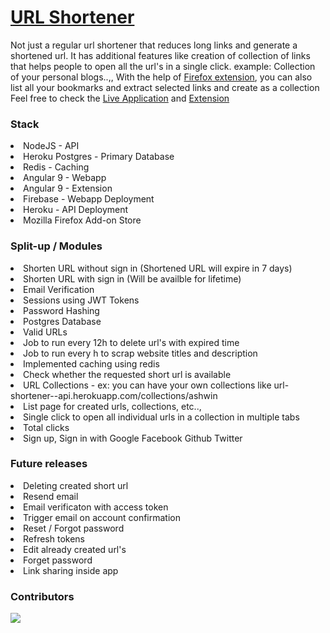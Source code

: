 # [URL Shortener](https://urlll-shortener.web.app)
Not just a regular url shortener that reduces long links and generate a shortened url. It has additional features like creation of collection of links that helps people to open all the url's in a single click. 
example: Collection of your personal blogs..,, 
With the help of [Firefox extension](https://addons.mozilla.org/en-US/firefox/addon/urlll/), you can also list all your bookmarks and extract selected links and create as a collection 
<br>
Feel free to check the [Live Application](https://urlll-shortener.web.app) and [Extension](https://addons.mozilla.org/en-US/firefox/addon/urlll/)

### Stack
<li>NodeJS - API
<li>Heroku Postgres - Primary Database
<li>Redis - Caching
<li>Angular 9 - Webapp
<li>Angular 9 - Extension
<li>Firebase - Webapp Deployment
<li>Heroku - API Deployment
<li>Mozilla Firefox Add-on Store

### Split-up / Modules
<li>Shorten URL without sign in (Shortened URL will expire in 7 days)

<li>Shorten URL with sign in (Will be availble for lifetime)

<li>Email Verification

<li>Sessions using JWT Tokens

<li>Password Hashing

<li>Postgres Database

<li>Valid URLs

<li>Job to run every 12h to delete url's with expired time

<li>Job to run every h to scrap website titles and description

<li>Implemented caching using redis

<li>Check whether the requested short url is available

<li>URL Collections - ex: you can have your own collections like url-shortener--api.herokuapp.com/collections/ashwin

<li>List page for created urls, collections, etc..,

<li>Single click to open all individual urls in a collection in multiple tabs

<li>Total clicks

<li>Sign up, Sign in with Google Facebook Github Twitter

### Future releases

<li>Deleting created short url

<li>Resend email

<li>Email verificaton with access token

<li>Trigger email on account confirmation

<li>Reset / Forgot password

<li>Refresh tokens

<li>Edit already created url's

<li>Forget password

<li>Link sharing inside app

### Contributors

<a href="https://github.com/ashwin1111/url-shortener-app/graphs/contributors">
  <img src="https://contributors-img.web.app/image?repo=ashwin1111/covid-marketplace-analytics" />
</a>